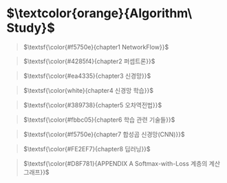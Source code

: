 # $\textcolor{orange}{Algorithm\ Study}$


> $\textsf{\color{#f5750e}{chapter1 NetworkFlow}}$

> $\textsf{\color{#4285f4}{chapter2 퍼셉트론}}$

> $\textsf{\color{#ea4335}{chapter3 신경망}}$

> $\textsf{\color{white}{chapter4 신경망 학습}}$

> $\textsf{\color{#389738}{chapter5 오차역전법}}$

> $\textsf{\color{#fbbc05}{chapter6 학습 관련 기술들}}$

>  $\textsf{\color{#f5750e}{chapter7 합성곱 신경망(CNN)}}$

> $\textsf{\color{#FE2EF7}{chapter8 딥러닝}}$

> $\textsf{\color{#D8F781}{APPENDIX A Softmax-with-Loss 계층의 계산 그래프}}$
